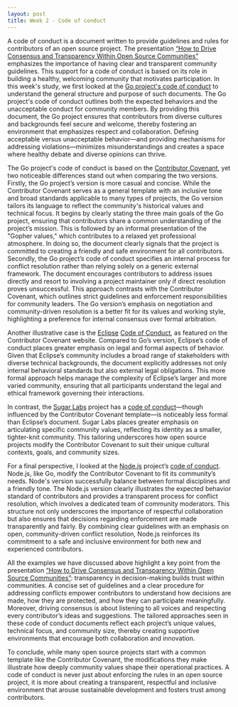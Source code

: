 ```yaml
---
layout: post
title: Week 2 - Code of conduct
---
```


A code of conduct is a document written to provide guidelines and rules for contributors of an open source project. The presentation [“How to Drive Consensus and Transparency Within Open Source Communities”](https://www.youtube.com/watch?v=ZYwTDNA3Uac) emphasizes the importance of having clear and transparent community guidelines. This support for a code of conduct is based on its role in building a healthy, welcoming community that motivates participation. In this week's study, we first looked at the [Go project's code of conduct](https://go.dev/conduct) to understand the general structure and purpose of such documents. The Go project's code of conduct outlines both the expected behaviors and the unacceptable conduct for community members. By providing this document, the Go project ensures that contributors from diverse cultures and backgrounds feel secure and welcome, thereby fostering an environment that emphasizes respect and collaboration. Defining acceptable versus unacceptable behavior—and providing mechanisms for addressing violations—minimizes misunderstandings and creates a space where healthy debate and diverse opinions can thrive.

The Go project's code of conduct is based on the [Contributor Covenant](https://www.contributor-covenant.org/version/1/4/code-of-conduct), yet two noticeable differences stand out when comparing the two versions. Firstly, the Go project’s version is more casual and concise. While the Contributor Covenant serves as a general template with an inclusive tone and broad standards applicable to many types of projects, the Go version tailors its language to reflect the community's historical values and technical focus. It begins by clearly stating the three main goals of the Go project, ensuring that contributors share a common understanding of the project’s mission. This is followed by an informal presentation of the "Gopher values," which contributes to a relaxed yet professional atmosphere. In doing so, the document clearly signals that the project is committed to creating a friendly and safe environment for all contributors. Secondly, the Go project’s code of conduct specifies an internal process for conflict resolution rather than relying solely on a generic external framework. The document encourages contributors to address issues directly and resort to involving a project maintainer only if direct resolution proves unsuccessful. This approach contrasts with the Contributor Covenant, which outlines strict guidelines and enforcement responsibilities for community leaders. The Go version’s emphasis on negotiation and community-driven resolution is a better fit for its values and working style, highlighting a preference for internal consensus over formal arbitration.

Another illustrative case is the [Eclipse](https://www.eclipse.org) [Code of Conduct](https://www.eclipse.org/org/documents/Community_Code_of_Conduct.php), as featured on the Contributor Covenant website. Compared to Go’s version, Eclipse’s code of conduct places greater emphasis on legal and formal aspects of behavior. Given that Eclipse’s community includes a broad range of stakeholders with diverse technical backgrounds, the document explicitly addresses not only internal behavioral standards but also external legal obligations. This more formal approach helps manage the complexity of Eclipse’s larger and more varied community, ensuring that all participants understand the legal and ethical framework governing their interactions.

In contrast, the [Sugar Labs](https://www.sugarlabs.org) project has a [code of conduct](https://wiki.sugarlabs.org/go/Sugar_Labs/Legal/Code_of_Conduct)—though influenced by the Contributor Covenant template—is noticeably less formal than Eclipse’s document. Sugar Labs places greater emphasis on articulating specific community values, reflecting its identity as a smaller, tighter-knit community. This tailoring underscores how open source projects modify the Contributor Covenant to suit their unique cultural contexts, goals, and community sizes.

For a final perspective, I looked at the [Node.js](https://nodejs.org/en) project’s [code of conduct](https://github.com/nodejs/admin/blob/HEAD/CODE_OF_CONDUCT.md). Node.js, like Go, modify the Contributor Covenant to fit its community’s needs. Node's version successfully balance between formal disciplines and a friendly tone. The Node.js version clearly illustrates the expected behavior standard of contributors and provides a transparent process for conflict resolution, which involves a dedicated team of community moderators. This structure not only underscores the importance of respectful collaboration but also ensures that decisions regarding enforcement are made transparently and fairly. By combining clear guidelines with an emphasis on open, community-driven conflict resolution, Node.js reinforces its commitment to a safe and inclusive environment for both new and experienced contributors.

All the examples we have discussed above highlight a key point from the presentation [“How to Drive Consensus and Transparency Within Open Source Communities”](https://www.youtube.com/watch?v=ZYwTDNA3Uac): transparency in decision-making builds trust within communities. A concise set of guidelines and a clear procedure for addressing conflicts empower contributors to understand how decisions are made, how they are protected, and how they can participate meaningfully. Moreover, driving consensus is about listening to all voices and respecting every contributor’s ideas and suggestions. The tailored approaches seen in these code of conduct documents reflect each project’s unique values, technical focus, and community size, thereby creating supportive environments that encourage both collaboration and innovation.

To conclude, while many open source projects start with a common template like the Contributor Covenant, the modifications they make illustrate how deeply community values shape their operational practices. A code of conduct is never just about enforcing the rules in an open source project, it is more about creating a transparent, respectful and inclusive environment that arouse sustainable development and fosters trust among contributors.





